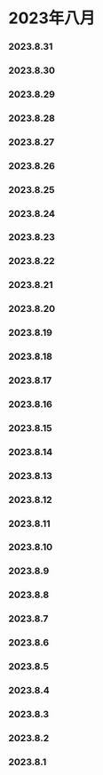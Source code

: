 # 2023年八月
### 2023.8.31

### 2023.8.30

### 2023.8.29
### 2023.8.28
### 2023.8.27

### 2023.8.26
### 2023.8.25
### 2023.8.24
### 2023.8.23
### 2023.8.22

### 2023.8.21

### 2023.8.20

### 2023.8.19

### 2023.8.18
### 2023.8.17
### 2023.8.16
### 2023.8.15
### 2023.8.14
### 2023.8.13
### 2023.8.12
### 2023.8.11
### 2023.8.10
### 2023.8.9
### 2023.8.8
### 2023.8.7
### 2023.8.6
### 2023.8.5
### 2023.8.4
### 2023.8.3
### 2023.8.2
### 2023.8.1
